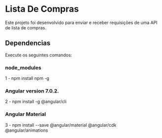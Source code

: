 # Lista De Compras

Este projeto foi desenvolvido para enviar e receber requisições de uma API de lista de compras.

## Dependencias

Execute os seguintes comandos:

### node_modules

1 - npm install npm -g

### Angular  version 7.0.2.
2 - npm install -g @angular/cli

### Angular Material
3 - npm install --save @angular/material @angular/cdk @angular/animations

